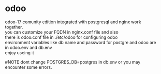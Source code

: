 # odoo
odoo-17 comunity edition integrated with postgresql and nginx work together.</br>
you can customize your FQDN in nginx.conf file and also </br>
there is odoo.conf file in ./etc/odoo for configuring odoo</br>
environment variables like db name and password for postgre and odoo are in odoo.env and db.env</br>
enjoy useing it

#NOTE
dont change POSTGRES_DB=postgres in db.env or you may encounter some errors.

